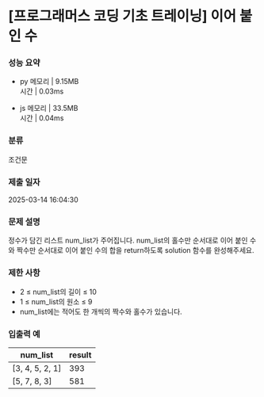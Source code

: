 # [프로그래머스 코딩 기초 트레이닝] 이어 붙인 수

### 성능 요약

- py
  메모리 | 9.15MB  
  시간 | 0.03ms

- js
  메모리 | 33.5MB  
  시간 | 0.04ms

### 분류

조건문

### 제출 일자

2025-03-14 16:04:30

### 문제 설명

정수가 담긴 리스트 num_list가 주어집니다. num_list의 홀수만 순서대로 이어 붙인 수와 짝수만 순서대로 이어 붙인 수의 합을 return하도록 solution 함수를 완성해주세요.

### 제한 사항

- 2 ≤ num_list의 길이 ≤ 10
- 1 ≤ num_list의 원소 ≤ 9
- num_list에는 적어도 한 개씩의 짝수와 홀수가 있습니다.

### 입출력 예

| num_list        | result |
| --------------- | ------ |
| [3, 4, 5, 2, 1] | 393    |
| [5, 7, 8, 3]    | 581    |
